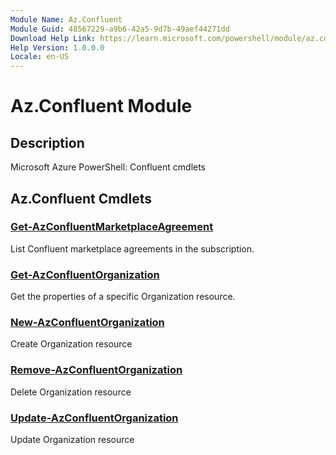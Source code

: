 ```yaml
---
Module Name: Az.Confluent
Module Guid: 48567229-a9b6-42a5-9d7b-49aef44271dd
Download Help Link: https://learn.microsoft.com/powershell/module/az.confluent
Help Version: 1.0.0.0
Locale: en-US
---
```


# Az.Confluent Module
## Description
Microsoft Azure PowerShell: Confluent cmdlets

## Az.Confluent Cmdlets
### [Get-AzConfluentMarketplaceAgreement](Get-AzConfluentMarketplaceAgreement.md)
List Confluent marketplace agreements in the subscription.

### [Get-AzConfluentOrganization](Get-AzConfluentOrganization.md)
Get the properties of a specific Organization resource.

### [New-AzConfluentOrganization](New-AzConfluentOrganization.md)
Create Organization resource

### [Remove-AzConfluentOrganization](Remove-AzConfluentOrganization.md)
Delete Organization resource

### [Update-AzConfluentOrganization](Update-AzConfluentOrganization.md)
Update Organization resource

